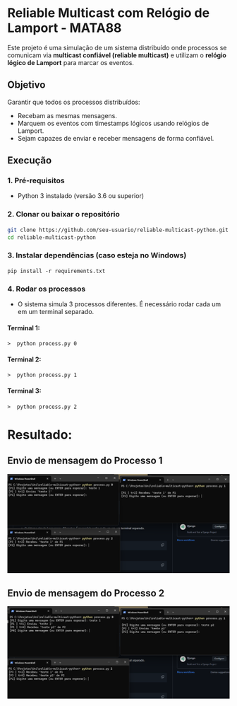 # Reliable Multicast com Relógio de Lamport - MATA88

Este projeto é uma simulação de um sistema distribuído onde processos se comunicam via **multicast confiável (reliable multicast)** e utilizam o **relógio lógico de Lamport** para marcar os eventos.

## Objetivo

Garantir que todos os processos distribuídos:
- Recebam as mesmas mensagens.
- Marquem os eventos com timestamps lógicos usando relógios de Lamport.
- Sejam capazes de enviar e receber mensagens de forma confiável.

## Execução

### 1. Pré-requisitos

- Python 3 instalado (versão 3.6 ou superior)

### 2. Clonar ou baixar o repositório

```bash
git clone https://github.com/seu-usuario/reliable-multicast-python.git
cd reliable-multicast-python
```

### 3. Instalar dependências (caso esteja no Windows)
```
pip install -r requirements.txt
```

### 4. Rodar os processos
  - O sistema simula 3 processos diferentes. É necessário rodar cada um em um terminal separado.
  #### Terminal 1:
    >  python process.py 0

  #### Terminal 2:
    >  python process.py 1

  #### Terminal 3:
    >  python process.py 2

# Resultado:
## Envio de mensagem do Processo 1
![alt text](image-1.png)
## Envio de mensagem do Processo 2
![alt text](image-2.png)
